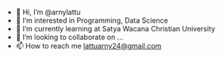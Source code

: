- 👋 Hi, I’m @arnylattu
- 👀 I’m interested in Programming, Data Science
- 🌱 I’m currently learning at Satya Wacana Christian University
- 💞️ I’m looking to collaborate on ...
- 📫 How to reach me lattuarny24@gmail.com

<!---
arnylattu/arnylattu is a ✨ special ✨ repository because its `README.md` (this file) appears on your GitHub profile.
You can click the Preview link to take a look at your changes.
--->
